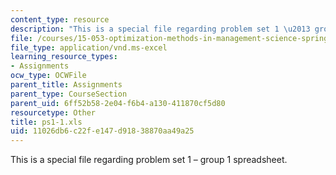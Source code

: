 ```yaml
---
content_type: resource
description: "This is a special file regarding problem set 1 \u2013 group 1 spreadsheet."
file: /courses/15-053-optimization-methods-in-management-science-spring-2013/11026db6c22fe147d91838870aa49a25_ps1-1.xls
file_type: application/vnd.ms-excel
learning_resource_types:
- Assignments
ocw_type: OCWFile
parent_title: Assignments
parent_type: CourseSection
parent_uid: 6ff52b58-2e04-f6b4-a130-411870cf5d80
resourcetype: Other
title: ps1-1.xls
uid: 11026db6-c22f-e147-d918-38870aa49a25
---
```

This is a special file regarding problem set 1 – group 1 spreadsheet.
